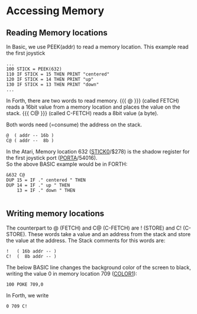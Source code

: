 # Accessing Memory  
  
  
## Reading Memory locations  
  
In Basic, we use PEEK(addr) to read a memory location. This example read the first joystick  
  
```
...
100 STICK = PEEK(632)
110 IF STICK = 15 THEN PRINT "centered"
120 IF STICK = 14 THEN PRINT "up"
130 IF STICK = 13 THEN PRINT "down"
...
```
  
In Forth, there are two words to read memory. {{{ @ }}} (called FETCH) reads a 16bit value from a memory location and places the value on the stack. {{{ C@ }}} (called C-FETCH) reads a 8bit value (a byte).  
  
Both words need (=consume) the address on the stack.  
  
```
@  ( addr -- 16b )
C@ ( addr --  8b )
```
In the Atari, Memory location 632 ([STICK0](../STICK0/index.md)/$278) is the shadow register for the first joystick port ([PORTA](../PORTA/index.md)/54016).  
So the above BASIC example would be in FORTH:  
  
```
&632 C@
DUP 15 = IF ." centered " THEN
DUP 14 = IF ." up " THEN
    13 = IF ." down " THEN
    
```
  
## Writing memory locations  
  
The counterpart to @ (FETCH) and C@ (C-FETCH) are ! (STORE) and C! (C-STORE). These words take a value and an address from the stack and store the value at the address. The Stack comments for this words are:  
  
```
!   ( 16b addr -- )
C!  (  8b addr -- )
```
  
The below BASIC line changes the background color of the screen to black, writing the value 0 in memory location 709 ([COLOR1](../COLOR1/index.md)):  
  
```
100 POKE 709,0
```
  
In Forth, we write  
```
0 709 C!
```
